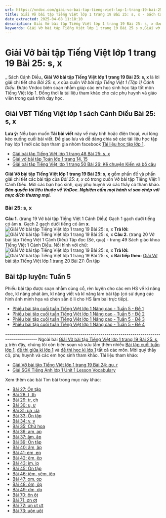 ```yaml
---
url: https://vndoc.com/giai-vo-bai-tap-tieng-viet-lop-1-trang-19-bai-25-s-x-205405
title: Giải Vở bài tập Tiếng Việt lớp 1 trang 19 Bài 25: s, x - Sách Cánh Diều - VnDoc.com
date_extracted: 2025-04-08 11:18:10
description: Giải Vở bài tập Tiếng Việt lớp 1 trang 19 Bài 25: s, x được biên soạn nhằm giúp các em HS đạt kết quả tốt trong quá trình làm bài tập và học tập môn Tiếng Việt lớp 1.
keywords: Giải Vở bài tập Tiếng Việt lớp 1 trang 19 Bài 25 s x,Giải vở bài tập Cánh Diều,Giải vở bài tập Tiếng Việt Tập 1 Bài 1,Giải chi tiết bài tập tiếng việt 1,Vở bài tập Tiếng Việt Cánh Diều 1,Giải SBT TV Cánh Diều 1,Giải chi tiết bài tập Tiếng Việt Cánh Diều,Sách bài tập Tiếng Việt Cánh Diều 1,Bài 25 s x,Vở bài tập Tiếng Việt lớp 1 trang 19
---
```


# Giải Vở bài tập Tiếng Việt lớp 1 trang 19 Bài 25: s, x
 _ Sách Cánh Diều_
**Giải Vở bài tập Tiếng Việt lớp 1 trang 19 Bài 25: s, x** là lời giải chi tiết cho _Bài 25: s, x_ của cuốn _Vở bài tập Tiếng Việt 1 \(Tập 1\) Cánh Diều_. Được Vndoc biên soạn nhằm giúp các em học sinh học tập tốt môn Tiếng Việt lớp 1. Đồng thời là tài liệu tham khảo cho các phụ huynh và giáo viên trong quá trình dạy học.
## Giải VBT Tiếng Việt lớp 1 sách Cánh Diều Bài 25: s, x
**Lưu ý:** Nếu bạn muốn **Tải bài viết** này về máy tính hoặc điện thoại, vui lòng kéo xuống cuối bài viết.
Để giao lưu và dễ dàng chia sẻ các tài liệu học tập hay lớp 1 mời các bạn tham gia nhóm facebook [Tài liệu học tập lớp 1](</goto?u=aHR0cHM6Ly93d3cuZmFjZWJvb2suY29tL2dyb3Vwcy9UYWkubGlldS5ob2MudGFwLmxvcC4xLlZORE9DLw%3D%3D>).
  * [Giải bài tập Tiếng Việt lớp 1 trang 48 Bài 25: s, x](<https://vndoc.com/giai-bai-tap-tieng-viet-lop-1-trang-48-bai-25-s-x-205229>)
  * [Giải vở bài tập Toán lớp 1 trang 14, 15](<https://vndoc.com/giai-vo-bai-tap-toan-lop-1-trang-14-15-205072>)
  * [Giải bài tập Tiếng Việt lớp 1 trang 50 Bài 26: Kể chuyện Kiến và bồ câu](<https://vndoc.com/giai-bai-tap-tieng-viet-lop-1-trang-50-bai-26-ke-chuyen-kien-va-bo-cau-205233>)

**Giải Vở bài tập Tiếng Việt lớp 1 trang 19 Bài 25: s, x** gồm phần đề và phần giải chi tiết các bài tập của _Bài 25: s, x_ có trong cuốn Vở bài tập Tiếng Việt 1 Cánh Diều. Mời các bạn học sinh, quý phụ huynh và các thầy cô tham khảo.
_**Bản quyền tài liệu thuộc về VnDoc. Nghiêm cấm mọi hành vi sao chép với mục đích thương mại.**_
### Bài 25: s, x
**Câu 1.** \(trang 19 Vở bài tập Tiếng Việt 1 Cánh Diều\)
Gạch 1 gạch dưới tiếng có âm **s**.
Gạch 2 gạch dưới tiếng có âm **x**.
![Giải Vở bài tập Tiếng Việt lớp 1 trang 19 Bài 25: s, x](https://i.vdoc.vn/data/image/2020/08/28/giai-vo-bai-tap-tieng-viet-lop-1-trang-19-bai-25-s-x-h1.jpg)
**Trả lời:**
![Giải Vở bài tập Tiếng Việt lớp 1 trang 19 Bài 25: s, x](https://i.vdoc.vn/data/image/2020/08/28/giai-vo-bai-tap-tieng-viet-lop-1-trang-19-bai-25-s-x-h1-dap-an.jpg)
**Câu 2.** \(trang 20 Vở bài tập Tiếng Việt 1 Cánh Diều\)
Tập đọc \(Sẻ, quạ\) - trang 49 Sách giáo khoa Tiếng Việt 1 Cánh Diều.
Nối hình với chữ:
![Giải Vở bài tập Tiếng Việt lớp 1 trang 19 Bài 25: s, x](https://i.vdoc.vn/data/image/2020/08/28/giai-vo-bai-tap-tieng-viet-lop-1-trang-19-bai-25-s-x-h2.jpg)
**Trả lời:**
![Giải Vở bài tập Tiếng Việt lớp 1 trang 19 Bài 25: s, x](https://i.vdoc.vn/data/image/2020/08/28/giai-vo-bai-tap-tieng-viet-lop-1-trang-19-bai-25-s-x-h2-dap-an.jpg)
**Bài tiếp theo:** [Giải Vở bài tập Tiếng Việt lớp 1 trang 20 Bài 27: Ôn tập](<https://vndoc.com/giai-vo-bai-tap-tieng-viet-lop-1-trang-20-bai-27-on-tap-205407>)
## Bài tập luyện: Tuần 5
Phiếu bài tập được soạn nhằm củng cổ, rèn luyện cho các em HS về kĩ năng đọc, kĩ năng phát âm, kĩ năng viết và kĩ năng làm bài tập \(có sử dụng các hình ảnh minh họa và chèn sẵn ô li cho HS làm bài trực tiếp\).
  * [Phiếu bài tập cuối tuần Tiếng Việt lớp 1 Nâng cao - Tuần 5 - Đề 1](<https://vndoc.com/phieu-bai-tap-cuoi-tuan-tieng-viet-lop-1-nang-cao-tuan-5-de-1-205653>)
  * [Phiếu bài tập cuối tuần Tiếng Việt lớp 1 Nâng cao - Tuần 5 - Đề 2](<https://vndoc.com/phieu-bai-tap-cuoi-tuan-tieng-viet-lop-1-nang-cao-tuan-5-de-2-205655>)
  * [Phiếu bài tập cuối tuần Tiếng Việt lớp 1 Nâng cao - Tuần 5 - Đề 3](<https://vndoc.com/phieu-bai-tap-cuoi-tuan-tieng-viet-lop-1-nang-cao-tuan-5-de-3-205661>)
  * [Phiếu bài tập cuối tuần Tiếng Việt lớp 1 Nâng cao - Tuần 5 - Đề 4](<https://vndoc.com/phieu-bai-tap-cuoi-tuan-tieng-viet-lop-1-nang-cao-tuan-5-de-4-205684>)

\----------------------------------------------------------------------------------------------
Ngoài bài [Giải Vở bài tập Tiếng Việt lớp 1 trang 19 Bài 25: s, x](<https://vndoc.com/giai-vo-bai-tap-tieng-viet-lop-1-trang-19-bai-25-s-x-205405>) trên đây, chúng tôi còn biên soạn và sưu tầm thêm nhiều [Bài tập cuối tuần lớp 1](<https://vndoc.com/bai-tap-cuoi-tuan-lop1>), [đề thi giữa kì lớp 1](<https://vndoc.com/de-thi-giua-ki-1-lop1>) và [đề thi học kì lớp 1](<https://vndoc.com/de-thi-hoc-ki-1-lop1>) tất cả các môn. Mời quý thầy cô, phụ huynh và các em học sinh tham khảo.
Tài liệu tham khảo:
  * [Giải Vở bài tập Tiếng Việt lớp 1 trang 19 Bài 24: qu, r](<https://vndoc.com/giai-vo-bai-tap-tieng-viet-lop-1-trang-19-bai-24-qu-r-205202>)
  * [Giải SGK Tiếng Anh lớp 1 Unit 1 Lesson Vocabulary](<https://vndoc.com/giai-sgk-tieng-anh-lop-1-unit-1-lesson-vocabulary-204658>)

Xem thêm các bài Tìm bài trong mục này khác:
  * [Bài 27: Ôn tập](</giai-vo-bai-tap-tieng-viet-lop-1-trang-20-bai-27-on-tap-205407>)
  * [Bài 28: t, th](</giai-vo-bai-tap-tieng-viet-lop-1-trang-21-bai-28-t-th-205408>)
  * [Bài 29: tr, ch](</giai-vo-bai-tap-tieng-viet-lop-1-trang-22-bai-29-tr-ch-205414>)
  * [Bài 30: u, ư](</giai-vo-bai-tap-tieng-viet-lop-1-trang-23-bai-30-u-u-205417>)
  * [Bài 31: ua, ưa](</giai-vo-bai-tap-tieng-viet-lop-1-trang-23-bai-31-ua-ua-205431>)
  * [Bài 33: Ôn tập](</giai-vo-bai-tap-tieng-viet-lop-1-trang-24-bai-33-on-tap-205433>)
  * [Bài 34: v, y](</giai-vo-bai-tap-tieng-viet-lop-1-trang-25-bai-34-v-y-205434>)
  * [Bài 35: Chữ hoa](</giai-vo-bai-tap-tieng-viet-lop-1-trang-26-bai-35-chu-hoa-205437>)
  * [Bài 36: am, ap](</giai-vo-bai-tap-tieng-viet-lop-1-trang-26-bai-36-am-ap-205441>)
  * [Bài 37: ăm, ăp](</giai-vo-bai-tap-tieng-viet-lop-1-trang-27-bai-37-am-ap-205449>)
  * [Bài 39: Ôn tập](</giai-vo-bai-tap-tieng-viet-lop-1-trang-28-bai-39-on-tap-205733>)
  * [Bài 40: âm, âp](</giai-vo-bai-tap-tieng-viet-lop-1-trang-29-30-bai-40-am-ap-207453>)
  * [Bài 41: em, ep](</giai-vo-bai-tap-tieng-viet-lop-1-trang-30-bai-41-em-ep-207455>)
  * [Bài 42: êm, êp](</giai-vo-bai-tap-tieng-viet-lop-1-trang-31-bai-42-em-ep-207479>)
  * [Bài 43: im, ip](</giai-vo-bai-tap-tieng-viet-lop-1-trang-32-bai-43-im-ip-207480>)
  * [Bài 45: Ôn tập](</giai-vo-bai-tap-tieng-viet-lop-1-trang-33-bai-45-on-tap-207482>)
  * [Bài 46: iêm, yêm, iêp](</giai-vo-bai-tap-tieng-viet-lop-1-trang-34-bai-46-iem-yem-iep-207484>)
  * [Bài 47: om, op](</giai-vo-bai-tap-tieng-viet-lop-1-trang-34-35-bai-47-om-op-207486>)
  * [Bài 48: ôm, ôp](</giai-vo-bai-tap-tieng-viet-lop-1-trang-35-36-bai-48-om-op-207489>)
  * [Bài 49: ơm, ơp](</giai-vo-bai-tap-tieng-viet-lop-1-trang-36-37-bai-49-om-op-207490>)
  * [Bài 70: ôn ôt](</giai-vo-bai-tap-tieng-viet-lop-1-trang-53-54-bai-70-on-ot-223420>)
  * [Bài 71: ơn ơt](</giai-vo-bai-tap-tieng-viet-lop-1-trang-54-bai-71-on-ot-223426>)
  * [Bài 72: un ut ưt](</giai-vo-bai-tap-tieng-viet-lop-1-trang-55-bai-72-un-ut-ut-223429>)
  * [Bài 73: uôn uôt](</giai-vo-bai-tap-tieng-viet-lop-1-trang-55-56-bai-73-uon-uot-223435>)

